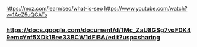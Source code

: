 https://moz.com/learn/seo/what-is-seo
https://www.youtube.com/watch?v=1AcZ5uQGATs

### https://docs.google.com/document/d/1Mc_ZaU8GSg7voF0K49emcYnf5XDk1Bee33BCW1dFiBA/edit?usp=sharing
